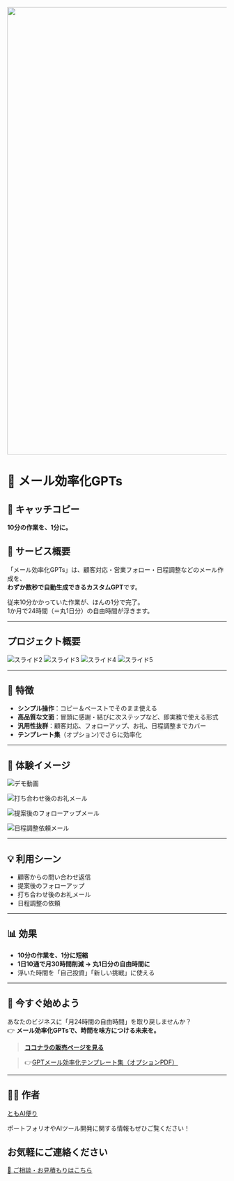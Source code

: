 <p align="center">

<img width="1536" height="1024" alt="偉人の知恵で、アイデアを磨き上げる" src="https://github.com/user-attachments/assets/cb45d091-1188-474e-98d8-513f0ee47857" />

</p>

# 📌 メール効率化GPTs

## 🚀 キャッチコピー
**10分の作業を、1分に。**

## 📝 サービス概要
「メール効率化GPTs」は、顧客対応・営業フォロー・日程調整などのメール作成を、  
**わずか数秒で自動生成できるカスタムGPT**です。

従来10分かかっていた作業が、ほんの1分で完了。  
1か月で24時間（＝丸1日分）の自由時間が浮きます。

---

## プロジェクト概要
![スライド2](https://github.com/TomoAIDayori/mail-efficiency-gpts/blob/main/%E8%B3%87%E6%96%99/%E3%83%A1%E3%83%BC%E3%83%AB%E5%8A%B9%E7%8E%87%E5%8C%96GPTs/%E3%82%B9%E3%83%A9%E3%82%A4%E3%83%892.PNG)
![スライド3](https://github.com/TomoAIDayori/mail-efficiency-gpts/blob/main/%E8%B3%87%E6%96%99/%E3%83%A1%E3%83%BC%E3%83%AB%E5%8A%B9%E7%8E%87%E5%8C%96GPTs/%E3%82%B9%E3%83%A9%E3%82%A4%E3%83%893.PNG)
![スライド4](https://github.com/TomoAIDayori/mail-efficiency-gpts/blob/main/%E8%B3%87%E6%96%99/%E3%83%A1%E3%83%BC%E3%83%AB%E5%8A%B9%E7%8E%87%E5%8C%96GPTs/%E3%82%B9%E3%83%A9%E3%82%A4%E3%83%894.PNG)
![スライド5](https://github.com/TomoAIDayori/mail-efficiency-gpts/blob/main/%E8%B3%87%E6%96%99/%E3%83%A1%E3%83%BC%E3%83%AB%E5%8A%B9%E7%8E%87%E5%8C%96GPTs/%E3%82%B9%E3%83%A9%E3%82%A4%E3%83%895.PNG)

---

## 🎯 特徴
- **シンプル操作**：コピー＆ペーストでそのまま使える  
- **高品質な文面**：冒頭に感謝・結びに次ステップなど、即実務で使える形式  
- **汎用性抜群**：顧客対応、フォローアップ、お礼、日程調整までカバー  
- **テンプレート集**（オプション)でさらに効率化  

---

## 📸 **体験イメージ**
![デモ動画](https://github.com/TomoAIDayori/mail-efficiency-gpts/blob/main/%E8%B3%87%E6%96%99/%E3%83%87%E3%83%A2%E5%8B%95%E7%94%BB.gif)

![打ち合わせ後のお礼メール](https://github.com/TomoAIDayori/mail-efficiency-gpts/blob/main/%E8%B3%87%E6%96%99/%E3%82%B9%E3%82%AF%E3%83%AA%E3%83%BC%E3%83%B3%E3%82%B7%E3%83%A7%E3%83%83%E3%83%88/%E6%89%93%E3%81%A1%E5%90%88%E3%82%8F%E3%81%9B%E5%BE%8C%E3%81%AE%E3%81%8A%E7%A4%BC%E3%83%A1%E3%83%BC%E3%83%AB.png)

![提案後のフォローアップメール](https://github.com/TomoAIDayori/mail-efficiency-gpts/blob/main/%E8%B3%87%E6%96%99/%E3%82%B9%E3%82%AF%E3%83%AA%E3%83%BC%E3%83%B3%E3%82%B7%E3%83%A7%E3%83%83%E3%83%88/%E6%8F%90%E6%A1%88%E5%BE%8C%E3%81%AE%E3%83%95%E3%82%A9%E3%83%AD%E3%83%BC%E3%82%A2%E3%83%83%E3%83%97%E3%83%A1%E3%83%BC%E3%83%AB.png)

![日程調整依頼メール](http://github.com/TomoAIDayori/mail-efficiency-gpts/blob/main/%E8%B3%87%E6%96%99/%E3%82%B9%E3%82%AF%E3%83%AA%E3%83%BC%E3%83%B3%E3%82%B7%E3%83%A7%E3%83%83%E3%83%88/%E6%97%A5%E7%A8%8B%E8%AA%BF%E6%95%B4%E4%BE%9D%E9%A0%BC%E3%83%A1%E3%83%BC%E3%83%AB.png)

---

## 💡 利用シーン
- 顧客からの問い合わせ返信  
- 提案後のフォローアップ  
- 打ち合わせ後のお礼メール  
- 日程調整の依頼  

---

## 📊 効果
- **10分の作業を、1分に短縮**  
- **1日10通で月30時間削減 → 丸1日分の自由時間に**  
- 浮いた時間を「自己投資」「新しい挑戦」に使える  

---

## 🧭 今すぐ始めよう
あなたのビジネスに「月24時間の自由時間」を取り戻しませんか？  
👉 **メール効率化GPTsで、時間を味方につける未来を。** 
>  **[ココナラの販売ページを見る](https://coconala.com/contents_market/pictures/cmf3ndqpl00xr6s0houn6itv9)**

> 👉[GPTメール効率化テンプレート集（オプションPDF）](https://coconala.com/services/3850924)

---

## 🧑‍💻 作者

[ともAI便り](https://github.com/TomoAIDayori)

ポートフォリオやAIツール開発に関する情報もぜひご覧ください！


## お気軽にご連絡ください
[📩 ご相談・お見積もりはこちら](mailto:realmadrid71214591@gmail.com)
